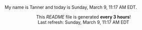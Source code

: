 My name is Tanner and today is Sunday, March 9, 11:17 AM EDT.

<p align="center">This <i>README</i> file is generated <b>every 3 hours</b>!</br>Last refresh: Sunday, March 9, 11:17 AM EDT<br /></p>
